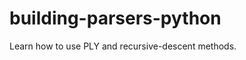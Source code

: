 building-parsers-python
=======================

Learn how to use PLY and recursive-descent methods.
